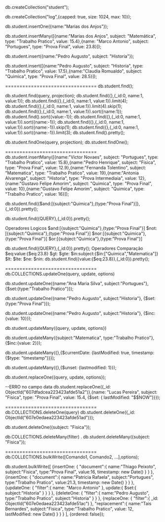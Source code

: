 db.createCollection("student");

db.createCollection("log",{capped: true, size: 1024, max: 10});

db.student.insertOne({name:"Marias dos Anjos"});

db.student.insertMany([{name:"Marias dos Anjos", subject: "Matemática", type: "Trabalho Pratico", value: 15.4},{name: "Marco Antonio", subject: "Portugues", type: "Prova Final", value: 23.8}]);

db.student.insert({name:"Pedro Augusto", subject: "Historia"});

db.student.insert([{name:"Pedro Augusto", subject: "Historia", type: "Trabalho Pratico", value: 17.5},{name:"Claudia Romualdo", subject: "Quimica", type: "Prova Final", value: 28.5}]);

================================
db.student.find();

db.student.find(query, projection);
db.student.find({},{_id:0, name:1, value:1});
db.student.find({},{_id:0, name:1, value:1}).limit(4);
db.student.find({},{_id:0, name:1, value:1}).limit(4).skip(1);
db.student.find({},{_id:0, name:1, value:1}).sort({name:1});
db.student.find().sort({value:-1});
db.student.find({},{_id:0, name:1, value:1}).sort({name:-1});
db.student.find({},{_id:0, name:1, value:1}).sort({name:-1}).skip(1);
db.student.find({},{_id:0, name:1, value:1}).sort({name:-1}).limit(3);
db.student.find().pretty();

db.student.findOne(query, projection);
db.student.findOne();

================================
db.student.insertMany([{name:"Victor Novaes", subject: "Portugues", type: "Trabalho Pratico", value: 15.8},{name:"Pedro Henrique", subject: "Fisica", type: "Prova Final", value: 12.9},{name:"Fernanda Tolentino", subject: "Matematica", type: "Trabalho Pratico", value: 19},{name:"Antonia Alvarenga", subject: "Historia", type: "Prova Intermediaia", value: 12},{name:"Gustavo Felipe Amorim", subject: "Quimica", type: "Prova Final", value: 10},{name:"Gustavo Felipe Amorim", subject: "Quimica", type: "Trabalho Pratico", value: 16}]);

db.student.find({$and:[{subject:"Quimica"},{type:"Prova Final"}]},{_id:0}).pretty();

db.student.find({QUERY},{_id:0}).pretty();

Operadores Logicos
$and:[{subject:"Quimica"},{type:"Prova Final"}]
$not:[{subject:"Quimica"},{type:"Prova Final"}]
$nor:[{subject:"Quimica"},{type:"Prova Final"}]
$or:[{subject:"Quimica"},{type:"Prova Final"}]

db.student.find({QUERY},{_id:0}).pretty();
Operadores Comparação
$eq:value:{$eq:23.8}
$gt:
$gte:
$in:subject:{$in:["Quimica","Matematica"]}
$lt:
$lte:
$ne:
$nin:
db.student.find({value:{$eq:23.8}},{_id:0}).pretty();

================================
db.COLLECTIONS.updateOne(query, update, options)

db.student.updateOne({name:"Ana Maria Silva", subject:"Portugues"}, {$set:{type:"Trabalho Pratico"}});

db.student.updateOne({name:"Pedro Augusto", subject:"Historia"}, {$set:{type:"Prova Final"}});

db.student.updateOne({name:"Pedro Augusto", subject:"Historia"}, {$inc:{value: 10}});

db.student.updateMany({query, update, options})

db.student.updateMany({subject:"Matematica", type:"Trabalho Pratico"}, {$inc:{value: 2}});

db.student.updateMany({},{$currentDate: {lastModified: true, timestamp: {$type: "timestamp"}}});

db.student.updateMany({},{$unset: {lastmodified: 1}});

db.student.replaceOne({query, update, options});

--ERRO no campo data
db.student.replaceOne({_id: ObjectId("607dfadcea223423afde51a2")},{name: "Lucas Pereira", subject: "Fisica", type: "Prova Final", value: 15.4, {$set: { lastModified: "$$NOW"}}});

================================
db.COLLECTIONS.deleteOne(query)
db.student.deleteOne({_id: ObjectId("607e0edaea223423afde51ad")});

db.student.deleteOne({subject: "Fisica"});

db.COLLECTIONS.deleteMany(filter)
.
db.student.deleteMany({subject: "Fisica"});

================================
db.COLLECTIONS.bulkWrite([Comando1, Comando2, ...],options);

db.student.bulkWrite([
{insertOne: {
	"document":{
		name:"Thiago Peixoto", 
		subject:"Fisica",
		type:"Prova Final",
		value:16,
		timestamp: new Date()
		}
	}
},
{insertOne: {
	"document":{
		name:"Patricia Rafaela", 
		subject:"Portugues",
		type:"Trabalho Pratico",
		value:21.3,
		timestamp: new Date()
		}
	}
},
{updateOne: {
	"filter":{
		name: "Marco Antonio"
		},
		update:{
			$set:{
				subject:"Historia"
			}
		}
	}
},
{deleteOne: {
	"filter":{
		name:"Pedro Augusto",
		type:"Trabalho Pratico",
		subject:"Historia"
		}
	}
},
{replaceOne: {
	"filter":{
		_id: ObjectId("607e0edaea223423afde51ac")
		},
		"replacement":{
			name:"Tais Bernardes",
			subject:"Fisica",
			type:"Trabalho Pratico",
			value: 12,
			lastModified: new Date()
		}
	}
}
], {ordered: false});

